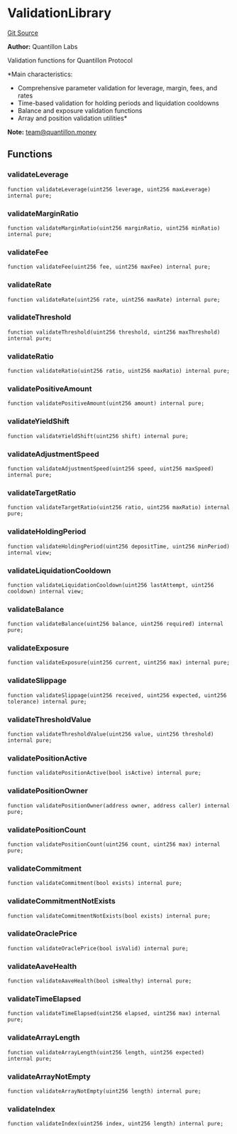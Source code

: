 # ValidationLibrary
[Git Source](https://github.com/Quantillon-Labs/smart-contracts/quantillon-protocol/blob/d412a0619acefb191468f4973a48348275c68bd9/src/libraries/ValidationLibrary.sol)

**Author:**
Quantillon Labs

Validation functions for Quantillon Protocol

*Main characteristics:
- Comprehensive parameter validation for leverage, margin, fees, and rates
- Time-based validation for holding periods and liquidation cooldowns
- Balance and exposure validation functions
- Array and position validation utilities*

**Note:**
team@quantillon.money


## Functions
### validateLeverage


```solidity
function validateLeverage(uint256 leverage, uint256 maxLeverage) internal pure;
```

### validateMarginRatio


```solidity
function validateMarginRatio(uint256 marginRatio, uint256 minRatio) internal pure;
```

### validateFee


```solidity
function validateFee(uint256 fee, uint256 maxFee) internal pure;
```

### validateRate


```solidity
function validateRate(uint256 rate, uint256 maxRate) internal pure;
```

### validateThreshold


```solidity
function validateThreshold(uint256 threshold, uint256 maxThreshold) internal pure;
```

### validateRatio


```solidity
function validateRatio(uint256 ratio, uint256 maxRatio) internal pure;
```

### validatePositiveAmount


```solidity
function validatePositiveAmount(uint256 amount) internal pure;
```

### validateYieldShift


```solidity
function validateYieldShift(uint256 shift) internal pure;
```

### validateAdjustmentSpeed


```solidity
function validateAdjustmentSpeed(uint256 speed, uint256 maxSpeed) internal pure;
```

### validateTargetRatio


```solidity
function validateTargetRatio(uint256 ratio, uint256 maxRatio) internal pure;
```

### validateHoldingPeriod


```solidity
function validateHoldingPeriod(uint256 depositTime, uint256 minPeriod) internal view;
```

### validateLiquidationCooldown


```solidity
function validateLiquidationCooldown(uint256 lastAttempt, uint256 cooldown) internal view;
```

### validateBalance


```solidity
function validateBalance(uint256 balance, uint256 required) internal pure;
```

### validateExposure


```solidity
function validateExposure(uint256 current, uint256 max) internal pure;
```

### validateSlippage


```solidity
function validateSlippage(uint256 received, uint256 expected, uint256 tolerance) internal pure;
```

### validateThresholdValue


```solidity
function validateThresholdValue(uint256 value, uint256 threshold) internal pure;
```

### validatePositionActive


```solidity
function validatePositionActive(bool isActive) internal pure;
```

### validatePositionOwner


```solidity
function validatePositionOwner(address owner, address caller) internal pure;
```

### validatePositionCount


```solidity
function validatePositionCount(uint256 count, uint256 max) internal pure;
```

### validateCommitment


```solidity
function validateCommitment(bool exists) internal pure;
```

### validateCommitmentNotExists


```solidity
function validateCommitmentNotExists(bool exists) internal pure;
```

### validateOraclePrice


```solidity
function validateOraclePrice(bool isValid) internal pure;
```

### validateAaveHealth


```solidity
function validateAaveHealth(bool isHealthy) internal pure;
```

### validateTimeElapsed


```solidity
function validateTimeElapsed(uint256 elapsed, uint256 max) internal pure;
```

### validateArrayLength


```solidity
function validateArrayLength(uint256 length, uint256 expected) internal pure;
```

### validateArrayNotEmpty


```solidity
function validateArrayNotEmpty(uint256 length) internal pure;
```

### validateIndex


```solidity
function validateIndex(uint256 index, uint256 length) internal pure;
```

